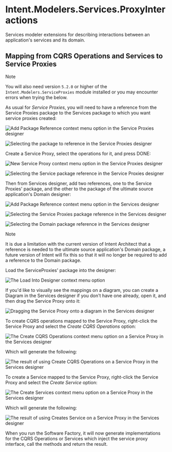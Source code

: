 # Intent.Modelers.Services.ProxyInteractions

Services modeler extensions for describing interactions between an application's services and its domain.

## Mapping from CQRS Operations and Services to Service Proxies

> [!NOTE]
> You will also need version `5.2.0` or higher of the `Intent.Modelers.ServiceProxies` module installed or you may encounter errors when trying the below.

As usual for _Service Proxies_, you will need to have a reference from the Service Proxies package to the Services package to which you want service proxies created:

![Add Package Reference context menu option in the Service Proxies designer](images/01-service-proxies-add-package-reference.png)

![Selecting the package to reference in the Service Proxies designer](images/02-service-proxies-select-reference.png)

Create a Service Proxy, select the operations for it, and press DONE:

![New Service Proxy context menu option in the Service Proxies designer](images/03-create-service-proxy.png)

![Selecting the Service package reference in the Service Proxies designer](images/04-select-services-to-map.png)

Then from Services designer, add two references, one to the Service Proxies' package, and the other to the package of the ultimate source application's Domain designer:

![Add Package Reference context menu option in the Services designer](images/05-services-add-package-reference.png)

![Selecting the Service Proxies package reference in the Services designer](images/06-services-service-proxy-package-reference.png)

![Selecting the Domain package reference in the Services designer](images/07-services-source-app-domain-package-reference.png)

> [!NOTE]
> It is due a limitation with the current version of Intent Architect that a reference is needed to the ultimate source application's Domain package, a future version of Intent will fix this so that it will no longer be required to add a reference to the Domain package.

Load the ServiceProxies' package into the designer:

![The Load Into Designer context menu option](images/08-services-load-reference-into-designer.png)

If you'd like to visually see the mappings on a diagram, you can create a Diagram in the Services designer if you don't have one already, open it, and then drag the Service Proxy onto it:

![Dragging the Service Proxy onto a diagram in the Services designer](images/09-drag-service-proxy-onto-designer.png)

To create CQRS operations mapped to the Service Proxy, right-click the Service Proxy and select the _Create CQRS Operations_ option:

![The Create CQRS Operations context menu option on a Service Proxy in the Services designer](images/10-create-cqrs-operations.png)

Which will generate the following:

![The result of using Create CQRS Operations on a Service Proxy in the Services designer](images/11-created-cqrs-operations-result.png)

To create a Service mapped to the Service Proxy, right-click the Service Proxy and select the _Create Service_ option:

![The Create Services context menu option on a Service Proxy in the Services designer](images/12-create-service.png)

Which will generate the following:

![The result of using Creates Service on a Service Proxy in the Services designer](images/13-create-service-result.png)

When you run the Software Factory, it will now generate implementations for the CQRS Operations or Services which inject the service proxy interface, call the methods and return the result.
